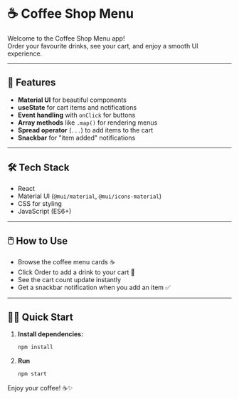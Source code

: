 # ☕ Coffee Shop Menu

Welcome to the Coffee Shop Menu app!  
Order your favourite drinks, see your cart, and enjoy a smooth UI experience.  

---

## 🚀 Features

- **Material UI** for beautiful components
- **useState** for cart items and notifications
- **Event handling** with `onClick` for buttons
- **Array methods** like `.map()` for rendering menus
- **Spread operator** (`...`) to add items to the cart
- **Snackbar** for "item added" notifications

---

## 🛠️ Tech Stack

- React
- Material UI (`@mui/material`, `@mui/icons-material`)
- CSS for styling
- JavaScript (ES6+)

---

## 🖱️ How to Use
- Browse the coffee menu cards ☕
- Click Order to add a drink to your cart 🛒
- See the cart count update instantly
- Get a snackbar notification when you add an item ✅

---

## 🏃‍♂️ Quick Start

1. **Install dependencies:**
   ```bash
   npm install

2. **Run**
   ```bash
   npm start

Enjoy your coffee! ☕✨

